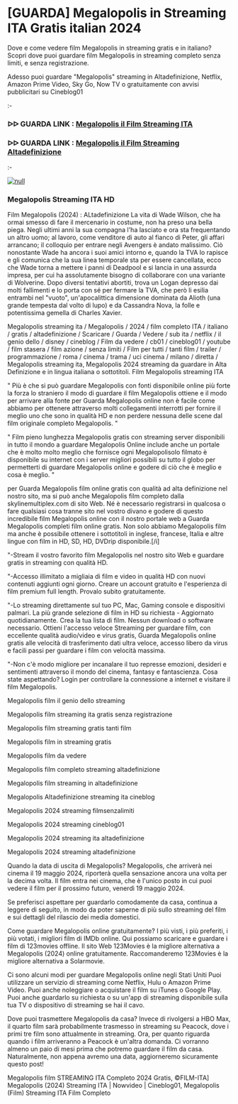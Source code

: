 # [GUARDA] Megalopolis in Streaming ITA Gratis italian 2024





Dove e come vedere film Megalopolis in streaming gratis e in italiano? Scopri dove puoi guardare film Megalopolis in streaming completo senza limiti, e senza registrazione.

Adesso puoi guardare "Megalopolis" streaming in Altadefinizione, Netflix, Amazon Prime Video, Sky Go, Now TV o gratuitamente con avvisi pubblicitari su Cineblog01

:-

### ᐅᐅ GUARDA LINK : [Megalopolis il Film Streaming ITA](https://t.co/13K11mAGBn)

### ᐅᐅ GUARDA LINK : [Megalopolis il Film Streaming Altadefinizione](https://t.co/13K11mAGBn)

:-

[![null](https://static.wixstatic.com/media/855a25_043b5abeb4ae4d35ac003198e7fe56ed~mv2.gif)](https://t.co/13K11mAGBn)

### Megalopolis Streaming ITA HD

Film Megalopolis (2024) : ALtadefinizione La vita di Wade Wilson, che ha ormai smesso di fare il mercenario in costume, non ha preso una bella piega. Negli ultimi anni la sua compagna l'ha lasciato e ora sta frequentando un altro uomo; al lavoro, come venditore di auto al fianco di Peter, gli affari arrancano; il colloquio per entrare negli Avengers è andato malissimo. Ciò nonostante Wade ha ancora i suoi amici intorno e, quando la TVA lo rapisce e gli comunica che la sua linea temporale sta per essere cancellata, ecco che Wade torna a mettere i panni di Deadpool e si lancia in una assurda impresa, per cui ha assolutamente bisogno di collaborare con una variante di Wolverine. Dopo diversi tentativi abortiti, trova un Logan depresso dai molti fallimenti e lo porta con sé per fermare la TVA, che però li esilia entrambi nel "vuoto", un'apocalittica dimensione dominata da Alioth (una grande tempesta dal volto di lupo) e da Cassandra Nova, la folle e potentissima gemella di Charles Xavier.


Megalopolis streaming ita / Megalopolis / 2024 / film completo ITA / italiano / gratis / altadefinizione / Scaricare / Guarda / Vedere / sub ita / netflix / il genio dello / disney / cineblog / Film da vedere / cb01 / cineblog01 / youtube / film stasera / film azione / senza limiti / Film per tutti / tanti film / trailer / programmazione / roma / cinema / trama / uci cinema / milano / diretta / Megalopolis streaming ita, Megalopolis 2024 streaming da guardare in Alta Definizione e in lingua italiana o sottotitoli. Film Megalopolis streaming ITA


" Più è che si può guardare Megalopolis con fonti disponibile online più forte la forza lo straniero il modo di guardare il film Megalopolis ottiene e il modo per arrivare alla fonte per Guarda Megalopolis online non è facile come abbiamo per ottenere attraverso molti collegamenti interrotti per fornire il meglio uno che sono in qualità HD e non perdere nessuna delle scene dal film originale completo Megalopolis. "


" Film pieno lunghezza Megalopolis gratis con streaming server disponibili in tutto il mondo a guardare Megalopolis Online include anche un portale che è molto molto meglio che fornisce ogni Megalopolisolo filmato è disponibile su internet con i server migliori possibili su tutto il globo per permetterti di guardare Megalopolis online e godere di ciò che è meglio e cosa è meglio. "

per Guarda Megalopolis film online gratis con qualità ad alta definizione nel nostro sito, ma si può anche Megalopolis film completo dalla skylinemultiplex.com di sito Web. Né è necessario registrarsi in qualcosa o fare qualsiasi cosa tranne sito nel vostro divano e godere di questo incredibile film Megalopolis online con il nostro portale web a Guarda Megalopolis completi film online gratis. Non solo abbiamo Megalopolis film ma anche è possibile ottenere i sottotitoli in inglese, francese, Italia e altre lingue con film in HD, SD, HD, DVDrip disponibile.[/i]

"-Stream il vostro favorito film Megalopolis nel nostro sito Web e guardare gratis in streaming con qualità HD.

"-Accesso illimitato a migliaia di film e video in qualità HD con nuovi contenuti aggiunti ogni giorno. Creare un account gratuito e l'esperienza di film premium full length. Provalo subito gratuitamente.

"-Lo streaming direttamente sul tuo PC, Mac, Gaming console e dispositivi palmari. La più grande selezione di film in HD su richiesta - Aggiornato quotidianamente. Crea la tua lista di film. Nessun download o software necessario. Ottieni l'accesso veloce Streaming per guardare film, con eccellente qualità audio/video e virus gratis, Guarda Megalopolis online gratis alle velocità di trasferimento dati ultra veloce, accesso libero da virus e facili passi per guardare i film con velocità massima.

"-Non c'è modo migliore per incanalare il tuo represse emozioni, desideri e sentimenti attraverso il mondo del cinema, fantasy e fantascienza. Cosa state aspettando? Login per controllare la connessione a internet e visitare il film Megalopolis.


Megalopolis film il genio dello streaming


Megalopolis film streaming ita gratis senza registrazione


Megalopolis film streaming gratis tanti film


Megalopolis film in streaming gratis


Megalopolis film da vedere


Megalopolis film completo streaming altadefinizione


Megalopolis film streaming in altadefinizione


Megalopolis Altadefinizione streaming ita cineblog


Megalopolis 2024 streaming filmsenzalimiti


Megalopolis 2024 streaming cineblog01


Megalopolis 2024 streaming ita altadefinizione


Megalopolis 2024 streaming altadefinizione


Quando la data di uscita di Megalopolis?
Megalopolis, che arriverà nei cinema il 19 maggio 2024, riporterà quella sensazione ancora una volta per la decima volta. Il film entra nei cinema, che è l'unico posto in cui puoi vedere il film per il prossimo futuro, venerdì 19 maggio 2024.

Se preferisci aspettare per guardarlo comodamente da casa, continua a leggere di seguito, in modo da poter saperne di più sullo streaming del film e sui dettagli del rilascio dei media domestici.

Come guardare Megalopolis online gratuitamente?
I più visti, i più preferiti, i più votati, i migliori film di IMDb online. Qui possiamo scaricare e guardare i film di 123movies offline. Il sito Web 123Movies è la migliore alternativa a Megalopolis (2024) online gratuitamente. Raccomanderemo 123Movies è la migliore alternativa a Solarmovie.

Ci sono alcuni modi per guardare Megalopolis online negli Stati Uniti Puoi utilizzare un servizio di streaming come Netflix, Hulu o Amazon Prime Video. Puoi anche noleggiare o acquistare il film su iTunes o Google Play. Puoi anche guardarlo su richiesta o su un'app di streaming disponibile sulla tua TV o dispositivo di streaming se hai il cavo.

Dove puoi trasmettere Megalopolis da casa?
Invece di rivolgersi a HBO Max, il quarto film sarà probabilmente trasmesso in streaming su Peacock, dove i primi tre film sono attualmente in streaming. Ora, per quanto riguarda quando i film arriveranno a Peacock è un'altra domanda. Ci vorranno almeno un paio di mesi prima che potremo guardare il film da casa. Naturalmente, non appena avremo una data, aggiorneremo sicuramente questo post!

Megalopolis film STREAMING ITA Completo 2024 Gratis, ©FILM-ITA] Megalopolis (2024) Streaming ITA | Nowvideo | Cineblog01, Megalopolis (Film) Streaming ITA Film Completo
